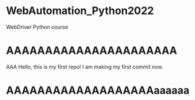 # WebAutomation_Python2022
WebDriver Python course

# AAAAAAAAAAAAAAAAAAAAAA

AAA
Hello, this is my first repo!
I am making my first commit now.
# AAAAAAAAAAAAAAAAAAAaaaaaa
